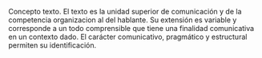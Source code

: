 Concepto texto. El texto es la unidad superior de comunicación y de
 la competencia organizacion
 al del hablante. Su 
 extensión es variable y 
 corresponde a un todo 
 comprensible que tiene una 
 finalidad comunicativa en un 
 contexto dado. El carácter 
 comunicativo, pragmático y 
 estructural permiten su 
 identificación.